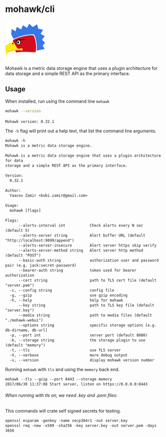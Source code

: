 

# mohawk/cli

![Mohawk](/images/logo-128.png?raw=true "Mohawk Logo")

Mohawk is a metric data storage engine that uses a plugin architecture for data storage and a simple REST API as the primary interface.

## Usage

When installed, run using the command line ``mohawk``

```bash
mohawk --version

Mohawk version: 0.32.1
```

The `-h` flag will print out a help text, that list the command line arguments.

```
mohawk -h
Mohawk is a metric data storage engine.

Mohawk is a metric data storage engine that uses a plugin architecture for data
storage and a simple REST API as the primary interface.

Version:
  0.32.1

Author:
  Yaacov Zamir <kobi.zamir@gmail.com>

Usage:
  mohawk [flags]

Flags:
      --alerts-interval int           Check alerts every N sec (default 5)
      --alerts-server string          Alert buffer URL (default "http://localhost:9099/append")
      --alerts-server-insecure        Alert server https skip verify
      --alerts-server-method string   Alert server http method (default "POST")
      --basic-auth string             authorization user and password pair (e.g. jack:secret-password)
      --bearer-auth string            token used for bearer authorization
      --cert string                   path to TLS cert file (default "server.pem")
  -c, --config string                 config file
  -g, --gzip                          use gzip encoding
  -h, --help                          help for mohawk
      --key string                    path to TLS key file (default "server.key")
      --media string                  path to media files (default "./mohawk-webui")
      --options string                specific storage options [e.g. db-dirname, db-url]
  -p, --port int                      server port (default 8080)
  -b, --storage string                the storage plugin to use (default "memory")
  -t, --tls                           use TLS server
  -V, --verbose                       more debug output
  -v, --version                       display mohawk version number
```

Running ``mohawk`` with ``tls`` and using the ``memory`` back end.

```
mohawk --tls --gzip --port 8443 --storage memory
2017/06/30 11:37:08 Start server, listen on https://0.0.0.0:8443
```

###### When running with tls on, we need .key and .pem files:

This commands will crate self signed secrets for testing.

```
openssl ecparam -genkey -name secp384r1 -out server.key
openssl req -new -x509 -sha256 -key server.key -out server.pem -days 3650
```
